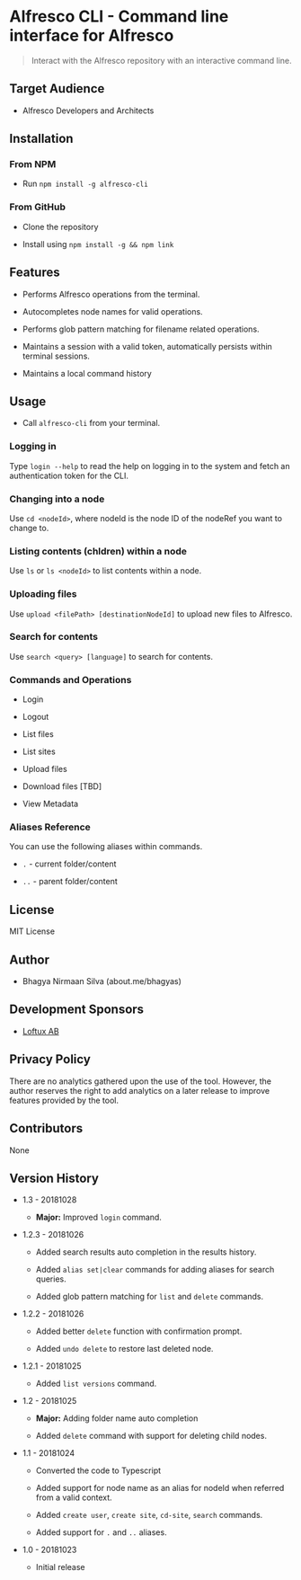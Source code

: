 # Alfresco CLI - Command line interface for Alfresco

> Interact with the Alfresco repository with an interactive command line.

## Target Audience

-   Alfresco Developers and Architects

## Installation

### From NPM

-   Run `npm install -g alfresco-cli`

### From GitHub

-   Clone the repository

-   Install using `npm install -g && npm link`

## Features

-   Performs Alfresco operations from the terminal.

-   Autocompletes node names for valid operations.

-   Performs glob pattern matching for filename related operations.

-   Maintains a session with a valid token, automatically persists within terminal sessions.

-   Maintains a local command history

## Usage

-   Call `alfresco-cli` from your terminal.

### Logging in

Type `login --help` to read the help on logging in to the system and fetch an authentication token for the CLI.

### Changing into a node

Use `cd <nodeId>`, where nodeId is the node ID of the nodeRef you want to change to.

### Listing contents (chldren) within a node

Use `ls` or `ls <nodeId>` to list contents within a node.

### Uploading files

Use `upload <filePath> [destinationNodeId]` to upload new files to Alfresco.

### Search for contents

Use `search <query> [language]` to search for contents.

### Commands and Operations

-   Login

-   Logout

-   List files

-   List sites

-   Upload files

-   Download files \[TBD\]

-   View Metadata

### Aliases Reference

You can use the following aliases within commands.

-   `.` - current folder/content

-   `..` - parent folder/content

## License

MIT License

## Author

-   Bhagya Nirmaan Silva (about.me/bhagyas)

## Development Sponsors

-   [Loftux AB](http://loftux.com)

## Privacy Policy

There are no analytics gathered upon the use of the tool. However, the author reserves the right to add analytics on a later release to improve features provided by the tool.

## Contributors

None

## Version History

-   1.3 - 20181028

    -   **Major:** Improved `login` command.

-   1.2.3 - 20181026

    -   Added search results auto completion in the results history.

    -   Added `alias set|clear` commands for adding aliases for search queries.

    -   Added glob pattern matching for `list` and `delete` commands.

-   1.2.2 - 20181026

    -   Added better `delete` function with confirmation prompt.

    -   Added `undo delete` to restore last deleted node.

-   1.2.1 - 20181025

    -   Added `list versions` command.

-   1.2 - 20181025

    -   **Major:** Adding folder name auto completion

    -   Added `delete` command with support for deleting child nodes.

-   1.1 - 20181024

    -   Converted the code to Typescript

    -   Added support for node name as an alias for nodeId when referred from a valid context.

    -   Added `create user`, `create site`, `cd-site`, `search` commands.

    -   Added support for `.` and `..` aliases.

-   1.0 - 20181023

    -   Initial release
